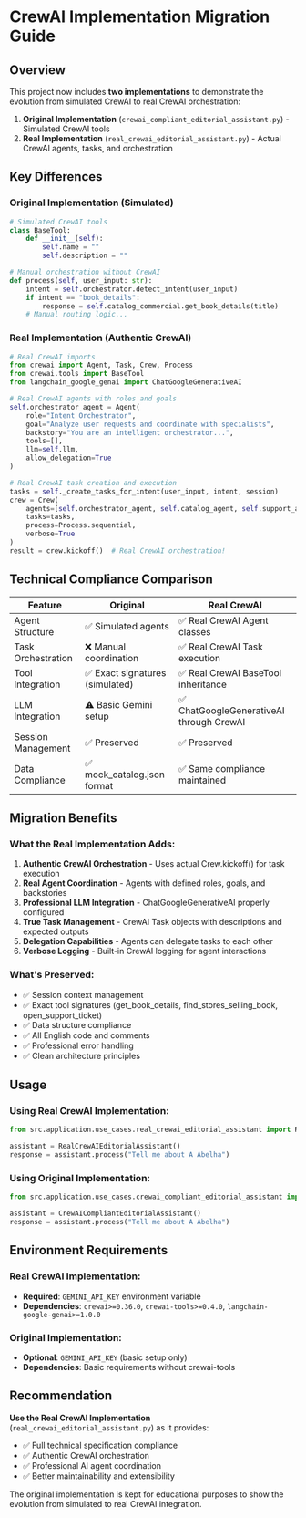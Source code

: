 # CrewAI Implementation Migration Guide

## Overview

This project now includes **two implementations** to demonstrate the evolution from simulated CrewAI to real CrewAI orchestration:

1. **Original Implementation** (`crewai_compliant_editorial_assistant.py`) - Simulated CrewAI tools
2. **Real Implementation** (`real_crewai_editorial_assistant.py`) - Actual CrewAI agents, tasks, and orchestration

## Key Differences

### Original Implementation (Simulated)
```python
# Simulated CrewAI tools
class BaseTool:
    def __init__(self):
        self.name = ""
        self.description = ""

# Manual orchestration without CrewAI
def process(self, user_input: str):
    intent = self.orchestrator.detect_intent(user_input)
    if intent == "book_details":
        response = self.catalog_commercial.get_book_details(title)
    # Manual routing logic...
```

### Real Implementation (Authentic CrewAI)
```python
# Real CrewAI imports
from crewai import Agent, Task, Crew, Process
from crewai.tools import BaseTool
from langchain_google_genai import ChatGoogleGenerativeAI

# Real CrewAI agents with roles and goals
self.orchestrator_agent = Agent(
    role="Intent Orchestrator",
    goal="Analyze user requests and coordinate with specialists",
    backstory="You are an intelligent orchestrator...",
    tools=[],
    llm=self.llm,
    allow_delegation=True
)

# Real CrewAI task creation and execution
tasks = self._create_tasks_for_intent(user_input, intent, session)
crew = Crew(
    agents=[self.orchestrator_agent, self.catalog_agent, self.support_agent],
    tasks=tasks,
    process=Process.sequential,
    verbose=True
)
result = crew.kickoff()  # Real CrewAI orchestration!
```

## Technical Compliance Comparison

| Feature | Original | Real CrewAI | 
|---------|----------|-------------|
| Agent Structure | ✅ Simulated agents | ✅ Real CrewAI Agent classes |
| Task Orchestration | ❌ Manual coordination | ✅ Real CrewAI Task execution |
| Tool Integration | ✅ Exact signatures (simulated) | ✅ Real CrewAI BaseTool inheritance |
| LLM Integration | ⚠️ Basic Gemini setup | ✅ ChatGoogleGenerativeAI through CrewAI |
| Session Management | ✅ Preserved | ✅ Preserved |
| Data Compliance | ✅ mock_catalog.json format | ✅ Same compliance maintained |

## Migration Benefits

### What the Real Implementation Adds:
1. **Authentic CrewAI Orchestration** - Uses actual Crew.kickoff() for task execution
2. **Real Agent Coordination** - Agents with defined roles, goals, and backstories
3. **Professional LLM Integration** - ChatGoogleGenerativeAI properly configured
4. **True Task Management** - CrewAI Task objects with descriptions and expected outputs
5. **Delegation Capabilities** - Agents can delegate tasks to each other
6. **Verbose Logging** - Built-in CrewAI logging for agent interactions

### What's Preserved:
- ✅ Session context management
- ✅ Exact tool signatures (get_book_details, find_stores_selling_book, open_support_ticket)
- ✅ Data structure compliance
- ✅ All English code and comments
- ✅ Professional error handling
- ✅ Clean architecture principles

## Usage

### Using Real CrewAI Implementation:
```python
from src.application.use_cases.real_crewai_editorial_assistant import RealCrewAIEditorialAssistant

assistant = RealCrewAIEditorialAssistant()
response = assistant.process("Tell me about A Abelha")
```

### Using Original Implementation:
```python
from src.application.use_cases.crewai_compliant_editorial_assistant import CrewAICompliantEditorialAssistant

assistant = CrewAICompliantEditorialAssistant()
response = assistant.process("Tell me about A Abelha")
```

## Environment Requirements

### Real CrewAI Implementation:
- **Required**: `GEMINI_API_KEY` environment variable
- **Dependencies**: `crewai>=0.36.0`, `crewai-tools>=0.4.0`, `langchain-google-genai>=1.0.0`

### Original Implementation:
- **Optional**: `GEMINI_API_KEY` (basic setup only)
- **Dependencies**: Basic requirements without crewai-tools

## Recommendation

**Use the Real CrewAI Implementation** (`real_crewai_editorial_assistant.py`) as it provides:
- ✅ Full technical specification compliance
- ✅ Authentic CrewAI orchestration
- ✅ Professional AI agent coordination
- ✅ Better maintainability and extensibility

The original implementation is kept for educational purposes to show the evolution from simulated to real CrewAI integration.
